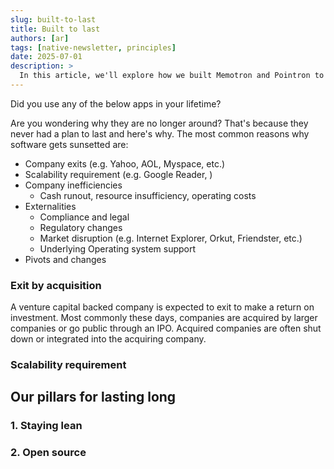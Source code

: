 ```yaml
---
slug: built-to-last
title: Built to last
authors: [ar]
tags: [native-newsletter, principles]
date: 2025-07-01
description: >
  In this article, we'll explore how we built Memotron and Pointron to last. We'll also share some of the lessons we learned along the way.
---
```



<!-- truncate -->


Did you use any of the below apps in your lifetime?

Are you wondering why they are no longer around? That's because they never had a plan to last and here's why.
The most common reasons why software gets sunsetted are:
- Company exits (e.g. Yahoo, AOL, Myspace, etc.)
- Scalability requirement (e.g. Google Reader, )
- Company inefficiencies
  - Cash runout, resource insufficiency, operating costs
- Externalities
    - Compliance and legal
    - Regulatory changes
    - Market disruption (e.g. Internet Explorer, Orkut, Friendster, etc.)
    - Underlying Operating system support
- Pivots and changes

### Exit by acquisition
A venture capital backed company is expected to exit to make a return on investment. Most commonly these days, companies are acquired by larger companies or go public through an IPO. Acquired companies are often shut down or integrated into the acquiring company.


### Scalability requirement


## Our pillars for lasting long

### 1. Staying lean

### 2. Open source







